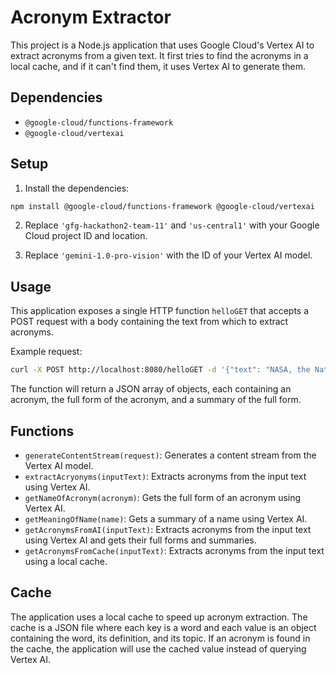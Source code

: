 # Acronym Extractor

This project is a Node.js application that uses Google Cloud's Vertex AI to extract acronyms from a given text. It first tries to find the acronyms in a local cache, and if it can't find them, it uses Vertex AI to generate them.

## Dependencies

- `@google-cloud/functions-framework`
- `@google-cloud/vertexai`

## Setup

1. Install the dependencies:

```bash
npm install @google-cloud/functions-framework @google-cloud/vertexai
```

2. Replace `'gfg-hackathon2-team-11'` and `'us-central1'` with your Google Cloud project ID and location.

3. Replace `'gemini-1.0-pro-vision'` with the ID of your Vertex AI model.

## Usage

This application exposes a single HTTP function `helloGET` that accepts a POST request with a body containing the text from which to extract acronyms.

Example request:

```bash
curl -X POST http://localhost:8080/helloGET -d '{"text": "NASA, the National Aeronautics and Space Administration, is a great place to work."}'
```

The function will return a JSON array of objects, each containing an acronym, the full form of the acronym, and a summary of the full form.

## Functions

- `generateContentStream(request)`: Generates a content stream from the Vertex AI model.
- `extractAcryonyms(inputText)`: Extracts acronyms from the input text using Vertex AI.
- `getNameOfAcronym(acronym)`: Gets the full form of an acronym using Vertex AI.
- `getMeaningOfName(name)`: Gets a summary of a name using Vertex AI.
- `getAcronymsFromAI(inputText)`: Extracts acronyms from the input text using Vertex AI and gets their full forms and summaries.
- `getAcronymsFromCache(inputText)`: Extracts acronyms from the input text using a local cache.

## Cache

The application uses a local cache to speed up acronym extraction. The cache is a JSON file where each key is a word and each value is an object containing the word, its definition, and its topic. If an acronym is found in the cache, the application will use the cached value instead of querying Vertex AI.
